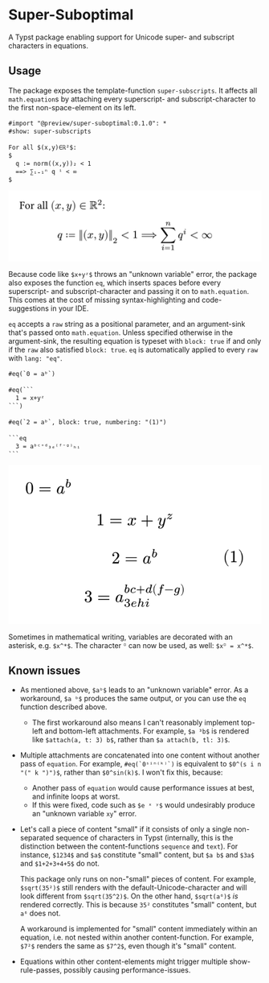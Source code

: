 # Super-Suboptimal
A Typst package enabling support for Unicode super- and subscript characters in equations.

## Usage
The package exposes the template-function `super-subscripts`. It affects all `math.equation`s by attaching every superscript- and subscript-character to the first non-space-element on its left.
```typ
#import "@preview/super-suboptimal:0.1.0": *
#show: super-subscripts

For all $(x,y)∈ℝ²$:
$
  q := norm((x,y))₂ < 1
  ==> ∑ᵢ₌₁ⁿ q ⁱ < ∞
$
```
![Rendering of above code](./assets/example0.svg)

Because code like `$x+yᶻ$` throws an "unknown variable" error, the package also exposes the function `eq`, which inserts spaces before every superscript- and subscript-character and passing it on to `math.equation`. This comes at the cost of missing syntax-highlighting and code-suggestions in your IDE.

`eq` accepts a `raw` string as a positional parameter, and an argument-sink that's passed onto `math.equation`. Unless specified otherwise in the argument-sink, the resulting equation is typeset with `block: true` if and only if the `raw` also satisfied `block: true`. `eq` is automatically applied to every `raw` with `lang: "eq"`.

````typ
#eq(`0 = aᵇ`)

#eq(```
  1 = x+yᶻ
```)

#eq(`2 = aᵇ`, block: true, numbering: "(1)")

```eq
  3 = aᵇᶜ⁺ᵈ₃ₑ⁽ᶠ⁻ᵍ⁾ₕᵢ
```
````
![Rendering of above code](./assets/example1.svg)

Sometimes in mathematical writing, variables are decorated with an asterisk, e.g. `$x^*$`. The character `꙳` can now be used, as well: `$x꙳ = x^*$`.

## Known issues
- As mentioned above, `$aᵇ$` leads to an "unknown variable" error. As a workaround, `$a ᵇ$` produces the same output, or you can use the `eq` function described above.
  - The first workaround also means I can't reasonably implement top-left and bottom-left attachments. For example, `$a ³b$` is rendered like `$attach(a, t: 3) b$`, rather than `$a attach(b, tl: 3)$`.
- Multiple attachments are concatenated into one content without another pass of `equation`. For example, ```#eq(`0ˢⁱⁿ⁽ᵏ⁾`)``` is equivalent to `$0^(s i n "(" k ")")$`, rather than `$0^sin(k)$`. I won't fix this, because:
  - Another pass of `equation` would cause performance issues at best, and infinite loops at worst.
  - If this were fixed, code such as `$e ˣ ʸ$` would undesirably produce an "unknown variable `xy`" error.
- Let's call a piece of content "small" if it consists of only a single non-separated sequence of characters in Typst (internally, this is the distinction between the content-functions `sequence` and `text`). For instance, `$1234$` and `$a$` constitute "small" content, but `$a b$` and `$3a$` and `$1+2+3+4+5$` do not.
  
  This package only runs on non-"small" pieces of content. For example, `$sqrt(35²)$` still renders with the default-Unicode-character and will look different from `$sqrt(35^2)$`. On the other hand, `$sqrt(a⁶)$` *is* rendered correctly. This is because `35²` constitutes "small" content, but `a⁶` does not.
  
  A workaround is implemented for "small" content immediately within an equation, i.e. not nested within another content-function. For example, `$7²$` renders the same as `$7^2$`, even though it's "small" content.
- Equations within other content-elements might trigger multiple show-rule-passes, possibly causing performance-issues. 